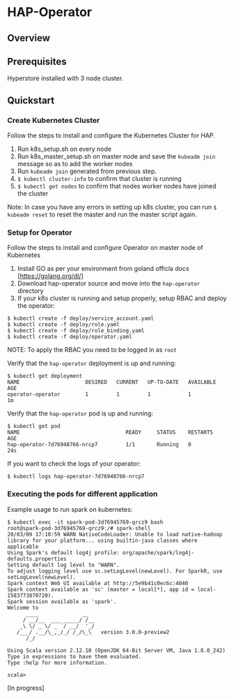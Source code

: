 # HAP-Operator 

## Overview

## Prerequisites

Hyperstore installed with 3 node cluster. 

## Quickstart

### Create Kubernetes Cluster

Follow the steps to install and configure the Kubernetes Cluster for HAP.

1. Run k8s\_setup.sh on every node
2. Run k8s\_master\_setup.sh on master node and save the `kubeadm join` message so as to add the worker nodes
3. Run ```kubeadm join``` generated from previous step. 
4. ```$ kubectl cluster-info``` to confirm that cluster is running
5. ```$ kubectl get nodes``` to confirm that nodes worker nodes have joined the cluster

Note: In case you have any errors in setting up k8s cluster, you can run ```$ kubeadm reset``` to reset the master and run the master script again.  

### Setup for Operator

Follow the steps to install and configure Operator on master node of Kubernetes

1. Install GO as per your environment from goland officla docs [https://golang.org/dl/]
2. Download hap-operator source and move into the `hap-operator` directory
3. If your k8s cluster is running and setup properly, setup RBAC and deploy the operator:
```
$ kubectl create -f deploy/service_account.yaml
$ kubectl create -f deploy/role.yaml
$ kubectl create -f deploy/role_binding.yaml
$ kubectl create -f deploy/operator.yaml
```
NOTE: To apply the RBAC you need to be logged in as `root`

Verify that the `hap-operator` deployment is up and running: 
```
$ kubectl get deployment
NAME                     DESIRED   CURRENT   UP-TO-DATE   AVAILABLE   AGE
operator-operator        1         1         1            1           1m
```

Verify that the `hap-operator` pod is up and running:
```
$ kubectl get pod
NAME                                  READY     STATUS    RESTARTS   AGE
hap-operator-7d76948766-nrcp7         1/1       Running   0          24s
```
If you want to check the logs of your operator:
```
$ kubectl logs hap-operator-7d76948766-nrcp7 
```

### Executing the pods for different application

Example usage to run spark on kubernetes:
```
$ kubectl exec -it spark-pod-3d76945769-qrcz9 bash
root@spark-pod-3d76945769-qrcz9:/# spark-shell
20/03/09 17:10:59 WARN NativeCodeLoader: Unable to load native-hadoop library for your platform... using builtin-java classes where applicable
Using Spark's default log4j profile: org/apache/spark/log4j-defaults.properties
Setting default log level to "WARN".
To adjust logging level use sc.setLogLevel(newLevel). For SparkR, use setLogLevel(newLevel).
Spark context Web UI available at http://5e9b41c0ec6c:4040
Spark context available as 'sc' (master = local[*], app id = local-1583773870720).
Spark session available as 'spark'.
Welcome to
      ____              __
     / __/__  ___ _____/ /__
    _\ \/ _ \/ _ `/ __/  '_/
   /___/ .__/\_,_/_/ /_/\_\   version 3.0.0-preview2
      /_/

Using Scala version 2.12.10 (OpenJDK 64-Bit Server VM, Java 1.8.0_242)
Type in expressions to have them evaluated.
Type :help for more information.

scala>
```
[In progress]
